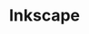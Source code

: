---
# title that will be displayed in plain text
title: Inkscape

# universal file name for skill primary asset
filename: inkscape

# url for attribution/license complaince fair use of asset
attribution_url: https://inkscape.org/

highlight: True  # true if highlighted, false otherwise

# index number for sorting which affects loops over all projects
# 50-60 | asset editing
index: 55

# short descriptor that will be displayed in plain text
blurb: An open source alterative to photoshop. I've found it useful for quick asset edits
---